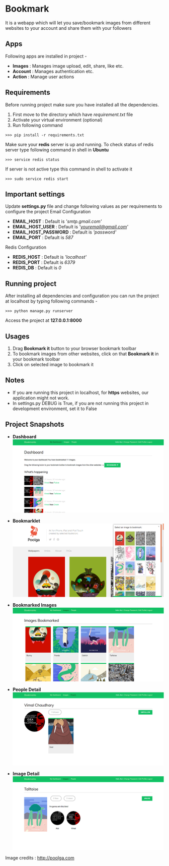 # Bookmark
It is a webapp which will let you save/bookmark images from different websites to your account and share them with your followers

## Apps
Following apps are installed in project - 
* **Images** : Manages image upload, edit, share, like etc.
* **Account** : Manages authentication etc.
* **Action** : Manage user actions

## Requirements
Before running project make sure you have installed all the dependencies.

1. First move to the directory which have *requirement.txt* file
2. Activate your virtual environment (optional)
3. Run following command 
```
>>> pip install -r requirements.txt
```
Make sure your **redis** server is up and running. To check status of redis server type following command in shell in **Ubuntu**
```
>>> service redis status
```
If server is not active type this command in shell to activate it
```
>>> sudo service redis start 
```
## Important settings 
Update **settings.py** file and change following values as per requirements to configure the project
Email Configuration
* **EMAIL_HOST** : Default is *'smtp.gmail.com'*
* **EMAIL_HOST_USER** : Default is  *'youremail@gmail.com'*
* **EMAIL_HOST_PASSWORD** : Default is *'password'*
* **EMAIL_PORT** : Default is *587*

Redis Configuration
* **REDIS_HOST** : Default is *'localhost'*
* **REDIS_PORT** : Default is  *6379*
* **REDIS_DB** : Default is *0*

## Running project
After installing all dependencies and configuration you can run the project at localhost by typing following commands - 
```
>>> python manage.py runserver
```
Access the project at **127.0.0.1:8000**

## Usages
1. Drag **Bookmark it** button to your browser bookmark toolbar
2. To bookmark images from other websites, click on that **Bookmark it** in your bookmark toolbar
3. Click on selected image to bookmark it

## Notes
* If you are running this project in localhost, for **https** websites, our application might not work.
* In settings.py DEBUG is True, if you are not running this project in development environment, set it to False

## Project Snapshots
* **Dashboard**
![alt text](https://github.com/overide/project-bookmark/blob/master/project_snapshots/bmark_dashboard.png "Dashboard")

* **Bookmarklet**
![alt text](https://github.com/overide/project-bookmark/blob/master/project_snapshots/bmark_bookmarklet.png "Bookmarklet")

* **Bookmarked Images**
![alt text](https://github.com/overide/project-bookmark/blob/master/project_snapshots/bmark_images.png "Bookmarked Images")

* **People Detail**
![alt text](https://github.com/overide/project-bookmark/blob/master/project_snapshots/bmark_people_detail.png "People Detail")

* **Image Detail**
![alt text](https://github.com/overide/project-bookmark/blob/master/project_snapshots/bmark_image_detail.png "Image Detail")

Image credits : http://poolga.com
